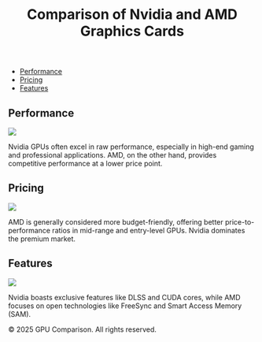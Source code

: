 <!DOCTYPE html>
<html lang="en">
<head>
    <meta charset="UTF-8">
    <meta name="viewport" content="width=device-width, initial-scale=1.0">
    <title>Nvidia vs AMD GPUs</title>
    <link rel="stylesheet" href="styles.css">
</head>
<body>
    <header>
        <h1>Comparison of Nvidia and AMD Graphics Cards</h1>
    </header>
    <nav>
        <ul>
            <li><a href="#performance">Performance</a></li>
            <li><a href="#pricing">Pricing</a></li>
            <li><a href="#features">Features</a></li>
        </ul>
    </nav>
    <main>
        <section id="performance">
            <h2>Performance</h2>
            <img src="nvdia">
            <p>Nvidia GPUs often excel in raw performance, especially in high-end gaming and professional applications. AMD, on the other hand, provides competitive performance at a lower price point.</p>
        </section>
        <section id="pricing">
            <h2>Pricing</h2>
            <img src="amd">
            <p>AMD is generally considered more budget-friendly, offering better price-to-performance ratios in mid-range and entry-level GPUs. Nvidia dominates the premium market.</p>
        </section>
        <section id="features">
            <h2>Features</h2>
            <img src="nvamd">
            <p>Nvidia boasts exclusive features like DLSS and CUDA cores, while AMD focuses on open technologies like FreeSync and Smart Access Memory (SAM).</p>
        </section>
    </main>
    <footer>
        <p>&copy; 2025 GPU Comparison. All rights reserved.</p>
    </footer>
</body>
</html>
